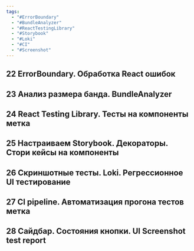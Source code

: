 ```yaml
---
tags:
  - "#ErrorBoundary"
  - "#BundleAnalyzer"
  - "#ReactTestingLibrary"
  - "#Storybook"
  - "#Loki"
  - "#CI"
  - "#Screenshot"
---
```



## 22 ErrorBoundary. Обработка React ошибок






## 23 Анализ размера банда. BundleAnalyzer






## 24 React Testing Library. Тесты на компоненты метка






## 25 Настраиваем Storybook. Декораторы. Стори кейсы на компоненты






## 26 Скриншотные тесты. Loki. Регрессионное UI тестирование






## 27 CI pipeline. Автоматизация прогона тестов метка






## 28 Сайдбар. Состояния кнопки. UI Screenshot test report








